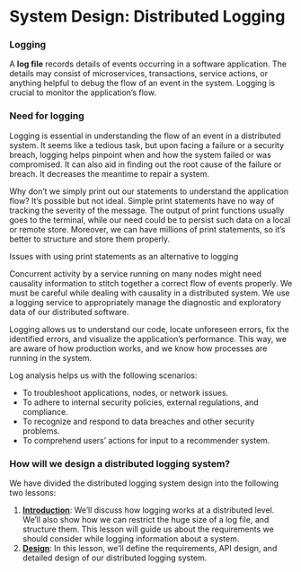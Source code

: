 # System Design: Distributed Logging

### Logging <a href="#logging" id="logging"></a>

A **log file** records details of events occurring in a software application. The details may consist of microservices, transactions, service actions, or anything helpful to debug the flow of an event in the system. Logging is crucial to monitor the application’s flow.

### Need for logging <a href="#need-for-logging-0" id="need-for-logging-0"></a>

Logging is essential in understanding the flow of an event in a distributed system. It seems like a tedious task, but upon facing a failure or a security breach, logging helps pinpoint when and how the system failed or was compromised. It can also aid in finding out the root cause of the failure or breach. It decreases the meantime to repair a system.

Why don’t we simply print out our statements to understand the application flow? It’s possible but not ideal. Simple print statements have no way of tracking the severity of the message. The output of print functions usually goes to the terminal, while our need could be to persist such data on a local or remote store. Moreover, we can have millions of print statements, so it’s better to structure and store them properly.

Issues with using print statements as an alternative to logging

Concurrent activity by a service running on many nodes might need causality information to stitch together a correct flow of events properly. We must be careful while dealing with causality in a distributed system. We use a logging service to appropriately manage the diagnostic and exploratory data of our distributed software.

Logging allows us to understand our code, locate unforeseen errors, fix the identified errors, and visualize the application’s performance. This way, we are aware of how production works, and we know how processes are running in the system.

Log analysis helps us with the following scenarios:

* To troubleshoot applications, nodes, or network issues.
* To adhere to internal security policies, external regulations, and compliance.
* To recognize and respond to data breaches and other security problems.
* To comprehend users’ actions for input to a recommender system.

### How will we design a distributed logging system? <a href="#how-will-we-design-a-distributed-logging-system-0" id="how-will-we-design-a-distributed-logging-system-0"></a>

We have divided the distributed logging system design into the following two lessons:

1. [**Introduction**](introduction-to-distributed-logging.md): We’ll discuss how logging works at a distributed level. We’ll also show how we can restrict the huge size of a log file, and structure them. This lesson will guide us about the requirements we should consider while logging information about a system.
2. [**Design**](design-of-a-distributed-logging-service.md): In this lesson, we’ll define the requirements, API design, and detailed design of our distributed logging system.
